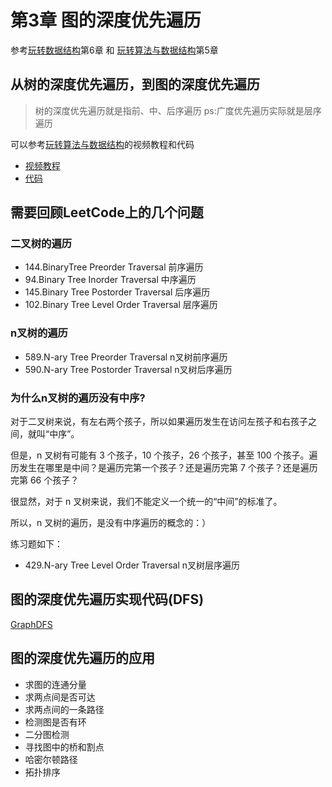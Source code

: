 # 第3章 图的深度优先遍历

参考[玩转数据结构](https://coding.imooc.com/learn/list/207.html)第6章 和 [玩转算法与数据结构](https://coding.imooc.com/learn/list/71.html)第5章

## 从树的深度优先遍历，到图的深度优先遍历

> 树的深度优先遍历就是指前、中、后序遍历 ps:广度优先遍历实际就是层序遍历

可以参考[玩转算法与数据结构](https://coding.imooc.com/learn/list/71.html)的视频教程和代码

+ [视频教程](https://coding.imooc.com/lesson/71.html#mid=1509)
+ [代码](https://github.com/19920625lsg/liuyubobobo-algorithms/blob/master/Part1Basic/JAVA/src/main/java/Chapter5BinarySearchTree/Section5TraverseSection6LevelOrder/BST.java#L149)

## 需要回顾LeetCode上的几个问题

### 二叉树的遍历

+ 144.BinaryTree Preorder Traversal 前序遍历
+ 94.Binary Tree Inorder Traversal 中序遍历
+ 145.Binary Tree Postorder Traversal 后序遍历
+ 102.Binary Tree Level Order Traversal 层序遍历

### n叉树的遍历

+ 589.N-ary Tree Preorder Traversal  n叉树前序遍历
+ 590.N-ary Tree Postorder Traversal n叉树后序遍历

### 为什么n叉树的遍历没有中序? 

对于二叉树来说，有左右两个孩子，所以如果遍历发生在访问左孩子和右孩子之间，就叫“中序”。

但是，n 叉树有可能有 3 个孩子，10 个孩子，26 个孩子，甚至 100 个孩子。遍历发生在哪里是中间？是遍历完第一个孩子？还是遍历完第 7 个孩子？还是遍历完第 66 个孩子？

很显然，对于 n 叉树来说，我们不能定义一个统一的“中间”的标准了。

所以，n 叉树的遍历，是没有中序遍历的概念的：）

练习题如下：

+ 429.N-ary Tree Level Order Traversal n叉树层序遍历

## 图的深度优先遍历实现代码(DFS)

[GraphDFS](src/main/java/Chapter03DepthFirstTraversal/GraphDFS.java)

## 图的深度优先遍历的应用
   
+ 求图的连通分量
+ 求两点间是否可达
+ 求两点间的一条路径
+ 检测图是否有环
+ 二分图检测
+ 寻找图中的桥和割点
+ 哈密尔顿路径
+ 拓扑排序
